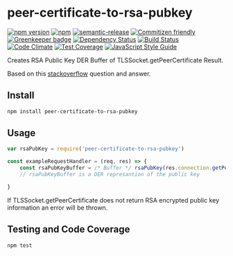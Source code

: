 # peer-certificate-to-rsa-pubkey

[![npm version](https://badge.fury.io/js/peer-certificate-to-rsa-pubkey.svg)](https://badge.fury.io/js/peer-certificate-to-rsa-pubkey)
[![npm](https://img.shields.io/npm/l/peer-certificate-to-rsa-pubkey.svg?maxAge=2592000)](https://www.npmjs.com/package/peer-certificate-to-rsa-pubkey)
[![semantic-release](https://img.shields.io/badge/%20%20%F0%9F%93%A6%F0%9F%9A%80-semantic--release-e10079.svg)](https://github.com/semantic-release/semantic-release)
[![Commitizen friendly](https://img.shields.io/badge/commitizen-friendly-brightgreen.svg)](http://commitizen.github.io/cz-cli/)
[![Greenkeeper badge](https://badges.greenkeeper.io/nicolindemann/peer-certificate-to-rsa-pubkey.svg)](https://greenkeeper.io/)
[![Dependency Status](https://dependencyci.com/github/nicolindemann/peer-certificate-to-rsa-pubkey/badge)](https://dependencyci.com/github/nicolindemann/peer-certificate-to-rsa-pubkey)
[![Build Status](https://travis-ci.org/nicolindemann/peer-certificate-to-rsa-pubkey.svg?branch=master)](https://travis-ci.org/nicolindemann/peer-certificate-to-rsa-pubkey)
[![Code Climate](https://codeclimate.com/github/nicolindemann/peer-certificate-to-rsa-pubkey/badges/gpa.svg)](https://codeclimate.com/github/nicolindemann/peer-certificate-to-rsa-pubkey)
[![Test Coverage](https://codeclimate.com/github/nicolindemann/peer-certificate-to-rsa-pubkey/badges/coverage.svg)](https://codeclimate.com/github/nicolindemann/peer-certificate-to-rsa-pubkey/coverage)
[![JavaScript Style Guide](https://img.shields.io/badge/code_style-standard-brightgreen.svg)](https://standardjs.com)

Creates RSA Public Key DER Buffer of TLSSocket.getPeerCertificate Result.

Based on this [stackoverflow](https://stackoverflow.com/questions/18835132/xml-to-pem-in-node-js) question and answer.

## Install ##
```bash
npm install peer-certificate-to-rsa-pubkey
```

## Usage ##
``` javascript
var rsaPubKey = require('peer-certificate-to-rsa-pubkey')

const exampleRequestHandler = (req, res) => {
    const rsaPubKeyBuffer = /* Buffer */ rsaPubKey(res.connection.getPeerCertificate())
    // rsaPubKeyBuffer is a DER represantion of the public key

}
```

If TLSSocket.getPeerCertificate does not return RSA encrypted
public key information an error will be thrown.

## Testing and Code Coverage ##
```javascript
npm test
```

